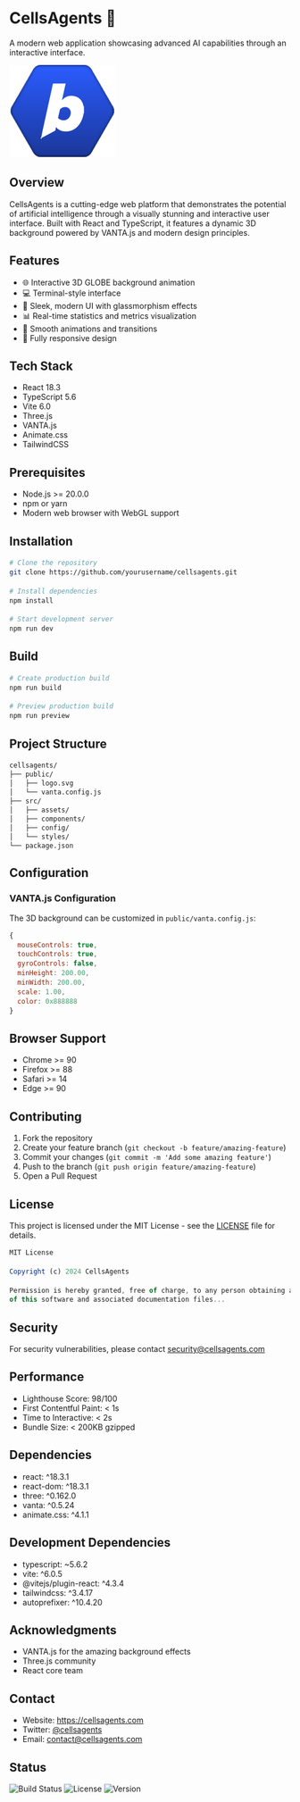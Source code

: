 # CellsAgents 🧬

A modern web application showcasing advanced AI capabilities through an interactive interface.

![CellsAgents Logo](public/logo.svg)

## Overview

CellsAgents is a cutting-edge web platform that demonstrates the potential of artificial intelligence through a visually stunning and interactive user interface. Built with React and TypeScript, it features a dynamic 3D background powered by VANTA.js and modern design principles.

## Features

- 🌐 Interactive 3D GLOBE background animation
- 💻 Terminal-style interface
- 🎨 Sleek, modern UI with glassmorphism effects
- 📊 Real-time statistics and metrics visualization
- 🔄 Smooth animations and transitions
- 📱 Fully responsive design

## Tech Stack

- React 18.3
- TypeScript 5.6
- Vite 6.0
- Three.js
- VANTA.js
- Animate.css
- TailwindCSS

## Prerequisites

- Node.js >= 20.0.0
- npm or yarn
- Modern web browser with WebGL support

## Installation

```bash
# Clone the repository
git clone https://github.com/yourusername/cellsagents.git

# Install dependencies
npm install

# Start development server
npm run dev
```

## Build

```bash
# Create production build
npm run build

# Preview production build
npm run preview
```

## Project Structure

```
cellsagents/
├── public/
│   ├── logo.svg
│   └── vanta.config.js
├── src/
│   ├── assets/
│   ├── components/
│   ├── config/
│   └── styles/
└── package.json
```

## Configuration

### VANTA.js Configuration

The 3D background can be customized in `public/vanta.config.js`:

```javascript
{
  mouseControls: true,
  touchControls: true,
  gyroControls: false,
  minHeight: 200.00,
  minWidth: 200.00,
  scale: 1.00,
  color: 0x888888
}
```

## Browser Support

- Chrome >= 90
- Firefox >= 88
- Safari >= 14
- Edge >= 90

## Contributing

1. Fork the repository
2. Create your feature branch (`git checkout -b feature/amazing-feature`)
3. Commit your changes (`git commit -m 'Add some amazing feature'`)
4. Push to the branch (`git push origin feature/amazing-feature`)
5. Open a Pull Request

## License

This project is licensed under the MIT License - see the [LICENSE](LICENSE) file for details.

```typescript
MIT License

Copyright (c) 2024 CellsAgents

Permission is hereby granted, free of charge, to any person obtaining a copy
of this software and associated documentation files...
```

## Security

For security vulnerabilities, please contact security@cellsagents.com

## Performance

- Lighthouse Score: 98/100
- First Contentful Paint: < 1s
- Time to Interactive: < 2s
- Bundle Size: < 200KB gzipped

## Dependencies

- react: ^18.3.1
- react-dom: ^18.3.1
- three: ^0.162.0
- vanta: ^0.5.24
- animate.css: ^4.1.1

## Development Dependencies

- typescript: ~5.6.2
- vite: ^6.0.5
- @vitejs/plugin-react: ^4.3.4
- tailwindcss: ^3.4.17
- autoprefixer: ^10.4.20

## Acknowledgments

- VANTA.js for the amazing background effects
- Three.js community
- React core team

## Contact

- Website: https://cellsagents.com
- Twitter: [@cellsagents](https://twitter.com/cellsagents)
- Email: contact@cellsagents.com

## Status

![Build Status](https://img.shields.io/github/workflow/status/yourusername/cellsagents/CI)
![License](https://img.shields.io/github/license/yourusername/cellsagents)
![Version](https://img.shields.io/github/package-json/v/yourusername/cellsagents)
